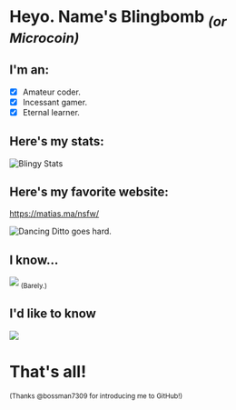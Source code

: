 # Heyo. Name's Blingbomb <sub>*(or Microcoin)*</sub>

## I'm an:

- [x] Amateur coder.
- [x] Incessant gamer.
- [x] Eternal learner.

## Here's my stats:

![Blingy Stats](https://github-readme-stats.vercel.app/api?username=Blingbomb&show_icons=true&theme=dark)

## Here's my favorite website:

https://matias.ma/nsfw/

![Dancing Ditto goes hard.](https://tenor.com/view/ditto-what-sunglasses-you-know-what-gif-12485912.gif)

## I know...

![](https://skillicons.dev/icons?i=python,javascript&theme=dark)
<sub>(Barely.)</sub>

## I'd like to know

![](https://skillicons.dev/icons?i=css,html,cpp&theme=dark)

# That's all! 

<sub>(Thanks @bossman7309 for introducing me to GitHub!)</sub>
